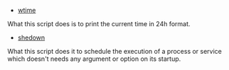 
* [wtime](./wtime.bash)

What this script does is to print the current time in 24h format.

* [shedown](./shedown.bash)

What this script does it to schedule the execution of a process or service which doesn't needs any argument or option on its startup.
